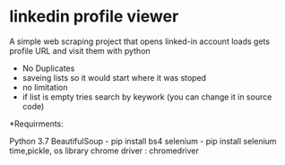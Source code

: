 # linkedin profile viewer
A simple web scraping project that opens linked-in account loads gets profile URL and visit them with python


* No Duplicates
* saveing lists so it would start where it was stoped
* no limitation
* if list is empty tries search by keywork (you can change it in source code)


*Requirments: 

  Python 3.7
  BeautifulSoup - pip install bs4
  selenium - pip install selenium
  time,pickle, os library
  chrome driver : chromedriver
